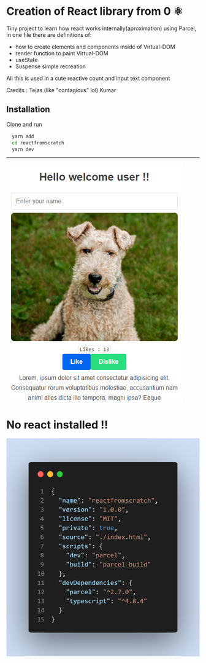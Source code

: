 # Creation of React library from 0 ⚛

Tiny project to learn how react works internally(aproximation) using Parcel,
in one file there are definitions of:

- how to create elements and components inside of Virtual-DOM
- render function to paint Virtual-DOM
- useState 
- Suspense simple recreation 

All this is used in a cute reactive count and input text component  

Credits : Tejas (like "contagious" lol) Kumar

## Installation

Clone and run

```bash
  yarn add  
  cd reactfromscratch
  yarn dev
```
---------------
![App](./assets/dogss.png)

# No react installed !!
![react](./assets/code-snapshot.png)

